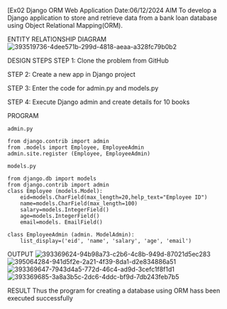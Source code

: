 [Ex02 Django ORM Web Application
Date:06/12/2024
AIM
To develop a Django application to store and retrieve data from a bank loan database using Object Relational Mapping(ORM).

ENTITY RELATIONSHIP DIAGRAM
![393519736-4dee571b-299d-4818-aeaa-a328fc79b0b2](https://github.com/user-attachments/assets/e5ce29fc-dd69-4397-8bc1-a376b4daaee2)


DESIGN STEPS
STEP 1:
Clone the problem from GitHub

STEP 2:
Create a new app in Django project

STEP 3:
Enter the code for admin.py and models.py

STEP 4:
Execute Django admin and create details for 10 books

PROGRAM
~~~
admin.py

from django.contrib import admin 
from .models import Employee, EmployeeAdmin 
admin.site.register (Employee, EmployeeAdmin)

models.py

from django.db import models 
from django.contrib import admin
class Employee (models.Model):
    eid=models.CharField(max_length=20,help_text="Employee ID")         
    name=models.CharField(max_length=100)
    salary=models.IntegerField()
    age=models.IntegerField()
    email=models. EmailField()

class EmployeeAdmin (admin. ModelAdmin):
    list_display=('eid', 'name', 'salary', 'age', 'email')
~~~
OUTPUT
![393369624-94b98a73-c2b6-4c8b-949d-87021d5ec283](https://github.com/user-attachments/assets/932c5a2d-e7e5-4aab-a66e-94968e8c96b5)
![395064284-941d5f2e-2a21-4f39-8da1-d2e834886a51](https://github.com/user-attachments/assets/52dc0334-66d2-493d-bb69-58b2970b3dd8)
![393369647-7943d4a5-772d-46c4-ad9d-3cefc1f8f1d1](https://github.com/user-attachments/assets/844ff41d-3c01-49b1-a093-9e6828669000)
![393369685-3a8a3b5c-2dc6-4ddc-bf9d-7db243feb7b5](https://github.com/user-attachments/assets/b5bae0d1-1036-477e-af9c-ef3756f00ab6)


RESULT
Thus the program for creating a database using ORM hass been executed successfully
